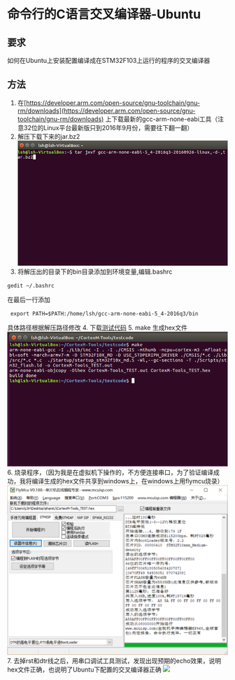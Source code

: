 # 命令行的C语言交叉编译器-Ubuntu
## 要求
如何在Ubuntu上安装配置编译成在STM32F103上运行的程序的交叉编译器
## 方法
1. 在[https://developer.arm.com/open-source/gnu-toolchain/gnu-rm/downloads](https://developer.arm.com/open-source/gnu-toolchain/gnu-rm/downloads) 上下载最新的gcc-arm-none-eabi工具（注意32位的Linux平台最新版只到2016年9月份，需要往下翻一翻）
2. 解压下载下来的jar.bz2
![](./img/install.png)
3. 将解压出的目录下的bin目录添加到环境变量,编辑.bashrc
```shell
gedit ~/.bashrc
```
 在最后一行添加
 ```shell
  export PATH=$PATH:/home/lsh/gcc-arm-none-eabi-5_4-2016q3/bin
 ```
 具体路径根据解压路径修改
4. 下载[测试代码](https://github.com/zucsebd2018/CortexM-Tools/tree/master/testcode)
5. make 生成hex文件
![](./img/make.png)
6. 烧录程序，（因为我是在虚拟机下操作的，不方便连接串口，为了验证编译成功，我将编译生成的hex文件共享到windows上，在windows上用flymcu烧录）
![](./img/isp.png)
7. 去掉rst和dtr线之后，用串口调试工具测试，发现出现预期的echo效果，说明hex文件正确，也说明了Ubuntu下配置的交叉编译器正确
![](res.png)